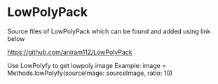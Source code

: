 # LowPolyPack

Source files of LowPolyPack
which can be found and added using link below

https://github.com/aniram112/LowPolyPack




Use LowPolyfy to get lowpoly image
Example:
image = Methods.lowPolyfy(sourceImage: sourceImage, ratio: 10)
